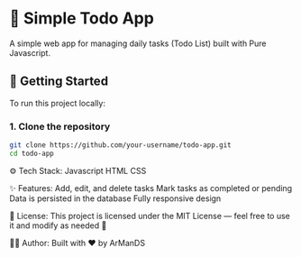 # 📝 Simple Todo App

A simple web app for managing daily tasks (Todo List) built with Pure Javascript.

## 🚀 Getting Started

To run this project locally:

### 1. Clone the repository

```bash
git clone https://github.com/your-username/todo-app.git
cd todo-app
```

⚙️ Tech Stack:
Javascript
HTML
CSS

✨ Features:
Add, edit, and delete tasks
Mark tasks as completed or pending
Data is persisted in the database
Fully responsive design

📄 License:
This project is licensed under the MIT License — feel free to use it and modify as needed 🌱

👨‍💻 Author: Built with ❤️ by ArManDS

